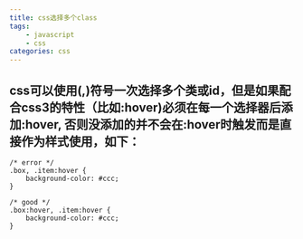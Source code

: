 ```yaml
---
title: css选择多个class
tags: 
    - javascript
    - css
categories: css
---
```

## css可以使用(,)符号一次选择多个类或id，但是如果配合css3的特性（比如:hover)必须在每一个选择器后添加:hover, 否则没添加的并不会在:hover时触发而是直接作为样式使用，如下：
<!-- more -->

```style
/* error */
.box, .item:hover {
	background-color: #ccc;
}

/* good */
.box:hover, .item:hover {
	background-color: #ccc;
}
```
